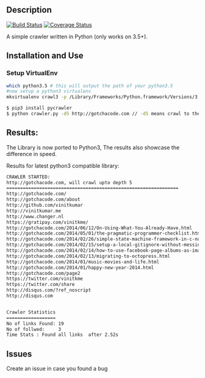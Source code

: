 ## Description

[![Build Status](https://travis-ci.org/vinitkumar/pycrawler.svg?branch=master)](https://travis-ci.org/vinitkumar/pycrawler)
[![Coverage Status](https://coveralls.io/repos/github/vinitkumar/pycrawler/badge.svg?branch=feature%2Fadd-coverage-coveralls)](https://coveralls.io/github/vinitkumar/pycrawler?branch=feature%2Fadd-coverage-coveralls)

A simple crawler written in Python (only works on 3.5+).

## Installation and Use

### Setup VirtualEnv

```sh
which python3.5 # this will output the path of your python3.5
#now setup a python3 virtualenv
mkvirtualenv crawl3 -p /Library/Frameworks/Python.framework/Versions/3.5/bin/python3.5
```


```sh
$ pip3 install pycrawler
$ python crawler.py -d5 http://gotchacode.com // -d5 means crawl to the depth of 5.
```

## Results:

The Library is now ported to Python3, The results also showcase the difference in speed.


Results for latest python3 compatible library:

```sh
CRAWLER STARTED:
http://gotchacode.com, will crawl upto depth 5
===============================================================
http://gotchacode.com/
http://gotchacode.com/about
http://github.com/vinitkumar
http://vinitkumar.me
http://www.changer.nl
https://gratipay.com/vinitkme/
http://gotchacode.com/2014/06/12/On-Using-What-You-Already-Have.html
http://gotchacode.com/2014/05/01/the-pragmatic-programmer-checklist.html
http://gotchacode.com/2014/02/26/simple-state-machine-framework-in-c-number.html
http://gotchacode.com/2014/02/15/setup-a-local-gitignore-without-messing-up-project.html
http://gotchacode.com/2014/02/14/how-to-use-facebook-page-albums-as-image-source-in-django.html
http://gotchacode.com/2014/02/13/migrating-to-octopress.html
http://gotchacode.com/2014/01/music-movies-and-life.html
http://gotchacode.com/2014/01/happy-new-year-2014.html
http://gotchacode.com/page2
https://twitter.com/vinitkme
https://twitter.com/share
http://disqus.com/?ref_noscript
http://disqus.com


Crawler Statistics
==================
No of links Found: 19
No of follwed:     3
Time Stats : Found all links  after 2.52s
```

## Issues

Create an issue in case you found a bug




